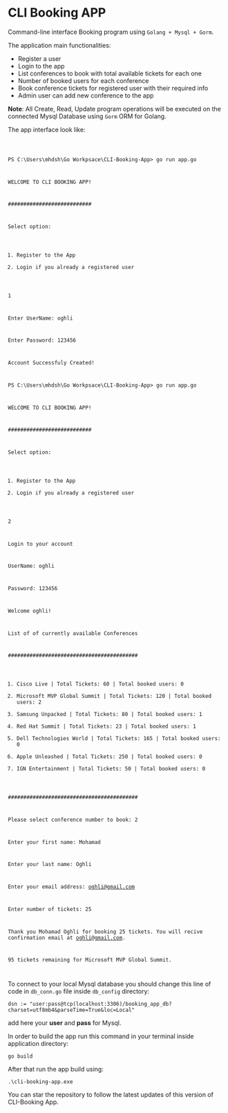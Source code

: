 # CLI Booking APP
Command-line interface Booking program using `Golang + Mysql + Gorm`.

The application main functionalities:
* Register a user 
* Login to the app
* List conferences to book with total available tickets for each one
* Number of booked users for each conference
* Book conference tickets for registered user with their required info 
* Admin user can add new conference to the app

**Note**: All Create, Read, Update program operations will be executed on the connected Mysql Database using `Gorm` ORM for Golang.

The app interface look like:

<code>

PS C:\Users\mhdsh\Go Workpsace\CLI-Booking-App> go run app.go        

WELCOME TO CLI BOOKING APP!

###########################

Select option:
1. Register to the App
2. Login if you already a registered user

1

Enter UserName: oghli

Enter Password: 123456

Account Successfuly Created!

PS C:\Users\mhdsh\Go Workpsace\CLI-Booking-App> go run app.go

WELCOME TO CLI BOOKING APP!

###########################

Select option:
1. Register to the App
2. Login if you already a registered user

2

Login to your account

UserName: oghli

Password: 123456 

Welcome oghli!

List of of currently available Conferences

##########################################
1. Cisco Live | Total Tickets: 60 | Total booked users: 0
2. Microsoft MVP Global Summit | Total Tickets: 120 | Total booked users: 2
3. Samsung Unpacked | Total Tickets: 80 | Total booked users: 1
4. Red Hat Summit | Total Tickets: 23 | Total booked users: 1
5. Dell Technologies World | Total Tickets: 165 | Total booked users: 0    
6. Apple Unleashed | Total Tickets: 250 | Total booked users: 0
7. IGN Entertainment | Total Tickets: 50 | Total booked users: 0

##########################################

Please select conference number to book: 2

Enter your first name: Mohamad

Enter your last name: Oghli

Enter your email address: oghli@gmail.com

Enter number of tickets: 25

Thank you Mohamad Oghli for booking 25 tickets. You will recive confirmation email at oghli@gmail.com.

95 tickets remaining for Microsoft MVP Global Summit.

</code>

To connect to your local Mysql database you should change this line of code in `db_conn.go` file inside `db_config` directory:

`dsn := "user:pass@tcp(localhost:3306)/booking_app_db?charset=utf8mb4&parseTime=True&loc=Local"`

add here your **user** and **pass** for Mysql.

In order to build the app run this command in your terminal inside application directory:

`go build`

After that run the app build using:

`.\cli-booking-app.exe`

You can star the repository to follow the latest updates of this version of CLI-Booking App.